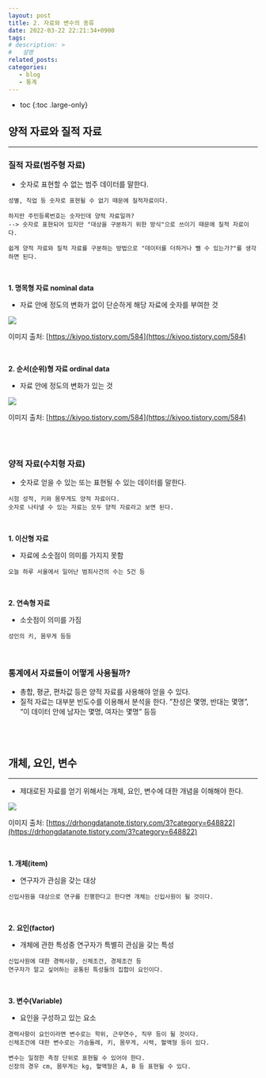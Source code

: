 ```yaml
---
layout: post
title: 2. 자료와 변수의 종류
date: 2022-03-22 22:21:34+0900
tags: 
# description: >
#   설명
related_posts:
categories:
   - blog
   - 통계
---
```


* toc
{:toc .large-only}

## 양적 자료와 질적 자료

---

### 질적 자료(범주형 자료)

- 숫자로 표현할 수 없는 범주 데이터를 말한다.

```
성별, 직업 등 숫자로 표현될 수 없기 때문에 질적자료이다.

하지만 주민등록번호는 숫자인데 양적 자료일까?
--> 숫자로 표현되어 있지만 "대상을 구분하기 위한 방식"으로 쓰이기 때문에 질적 자료이다.

쉽게 양적 자료와 질적 자료를 구분하는 방법으로 "데이터를 더하거나 뺄 수 있는가?"를 생각하면 된다. 
```

<br>

**1. 명목형 자료 nominal data**
- 자료 안에 정도의 변화가 없이 단순하게 해당 자료에 숫자를 부여한 것

![](https://s3.us-west-2.amazonaws.com/secure.notion-static.com/f462a4e2-332d-4227-a317-a9ec7564aa55/Untitled.png?X-Amz-Algorithm=AWS4-HMAC-SHA256&X-Amz-Content-Sha256=UNSIGNED-PAYLOAD&X-Amz-Credential=AKIAT73L2G45EIPT3X45%2F20220322%2Fus-west-2%2Fs3%2Faws4_request&X-Amz-Date=20220322T132415Z&X-Amz-Expires=86400&X-Amz-Signature=0d61197bd646d755cb1ff493f56019aa5a4aad5b8a172fbf72fb6fd67355064b&X-Amz-SignedHeaders=host&response-content-disposition=filename%20%3D%22Untitled.png%22&x-id=GetObject)

이미지 출처: [https://kiyoo.tistory.com/584](https://kiyoo.tistory.com/584)


<br>

**2. 순서(순위)형 자료 ordinal data**
- 자료 안에 정도의 변화가 있는 것

![](https://s3.us-west-2.amazonaws.com/secure.notion-static.com/f75e78b4-8026-4592-b0d9-c1f0500caa21/Untitled.png?X-Amz-Algorithm=AWS4-HMAC-SHA256&X-Amz-Content-Sha256=UNSIGNED-PAYLOAD&X-Amz-Credential=AKIAT73L2G45EIPT3X45%2F20220322%2Fus-west-2%2Fs3%2Faws4_request&X-Amz-Date=20220322T132445Z&X-Amz-Expires=86400&X-Amz-Signature=6e5f7fda72e4370a78c15bd46491238ef6b06500ddbf69a45f7556e6afbf2576&X-Amz-SignedHeaders=host&response-content-disposition=filename%20%3D%22Untitled.png%22&x-id=GetObject)

이미지 출처: [https://kiyoo.tistory.com/584](https://kiyoo.tistory.com/584)

<br>
<br>

### 양적 자료(수치형 자료)

- 숫자로 얻을 수 있는 또는 표현될 수 있는 데이터를 말한다.

```
시험 성적, 키와 몸무게도 양적 자료이다.
숫자로 나타낼 수 있는 자료는 모두 양적 자료라고 보면 된다.
```

<br>


**1. 이산형 자료**
- 자료에 소숫점이 의미를 가지지 못함

```
오늘 하루 서울에서 일어난 범죄사건의 수는 5건 등
```

<br>

**2. 연속형 자료**
- 소숫점이 의미를 가짐

```
성인의 키, 몸무게 등등
```


<br>

### 통계에서 자료들이 어떻게 사용될까?

- 총합, 평균, 편차값 등은 양적 자료를 사용해야 얻을 수 있다.
- 질적 자료는 대부분 빈도수를 이용해서 분석을 한다.
”찬성은 몇명, 반대는 몇명”, “이 데이터 안에 남자는 몇명, 여자는 몇명” 등등

<br>
<br>


## 개체, 요인, 변수

---

- 제대로된 자료를 얻기 위해서는 개체, 요인, 변수에 대한 개념을 이해해야 한다.

![](https://s3.us-west-2.amazonaws.com/secure.notion-static.com/24754a15-6ee7-4959-9932-7722226aa8a4/Untitled.png?X-Amz-Algorithm=AWS4-HMAC-SHA256&X-Amz-Content-Sha256=UNSIGNED-PAYLOAD&X-Amz-Credential=AKIAT73L2G45EIPT3X45%2F20220322%2Fus-west-2%2Fs3%2Faws4_request&X-Amz-Date=20220322T132505Z&X-Amz-Expires=86400&X-Amz-Signature=d13f98fadfecdf498b72b7b2e3bb88213ac546e971b58d905931737e478a15b5&X-Amz-SignedHeaders=host&response-content-disposition=filename%20%3D%22Untitled.png%22&x-id=GetObject)

이미지 출처: [https://drhongdatanote.tistory.com/3?category=648822](https://drhongdatanote.tistory.com/3?category=648822)

<br>


**1. 개체(item)**
- 연구자가 관심을 갖는 대상

```
신입사원을 대상으로 연구를 진행한다고 한다면 개체는 신입사원이 될 것이다.
```

<br>

**2. 요인(factor)**
- 개체에 관한 특성중 연구자가 특별히 관심을 갖는 특성

```
신입사원에 대한 경력사항, 신체조건, 경제조건 등
연구자가 알고 싶어하는 공통된 특성들의 집합이 요인이다.
```


<br>

**3. 변수(Variable)**
- 요인을 구성하고 있는 요소

```
경력사항이 요인이라면 변수로는 학위, 근무연수, 직무 등이 될 것이다.
신체조건에 대한 변수로는 가슴둘레, 키, 몸무게, 시력, 혈액형 등이 있다.

변수는 일정한 측정 단위로 표현될 수 있어야 한다.
신장의 경우 cm, 몸무게는 kg, 혈액형은 A, B 등 표현될 수 있다.
```